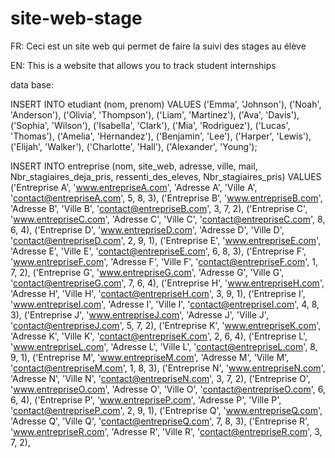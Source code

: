 # site-web-stage
FR: Ceci est un site web qui permet de faire la suivi des stages au élève

EN: This is a website that allows you to track student internships

data base:

INSERT INTO etudiant (nom, prenom) VALUES 
    ('Emma', 'Johnson'),
    ('Noah', 'Anderson'),
    ('Olivia', 'Thompson'),
    ('Liam', 'Martinez'),
    ('Ava', 'Davis'),
    ('Sophia', 'Wilson'),
    ('Isabella', 'Clark'),
    ('Mia', 'Rodriguez'),
    ('Lucas', 'Thomas'),
    ('Amelia', 'Hernandez'),
    ('Benjamin', 'Lee'),
    ('Harper', 'Lewis'),
    ('Elijah', 'Walker'),
    ('Charlotte', 'Hall'),
    ('Alexander', 'Young');

INSERT INTO entreprise (nom, site_web, adresse, ville, mail, Nbr_stagiaires_deja_pris, ressenti_des_eleves, Nbr_stagiaires_pris)
VALUES
    ('Entreprise A', 'www.entrepriseA.com', 'Adresse A', 'Ville A', 'contact@entrepriseA.com', 5, 8, 3),
    ('Entreprise B', 'www.entrepriseB.com', 'Adresse B', 'Ville B', 'contact@entrepriseB.com', 3, 7, 2),
    ('Entreprise C', 'www.entrepriseC.com', 'Adresse C', 'Ville C', 'contact@entrepriseC.com', 8, 6, 4),
    ('Entreprise D', 'www.entrepriseD.com', 'Adresse D', 'Ville D', 'contact@entrepriseD.com', 2, 9, 1),
    ('Entreprise E', 'www.entrepriseE.com', 'Adresse E', 'Ville E', 'contact@entrepriseE.com', 6, 8, 3),
    ('Entreprise F', 'www.entrepriseF.com', 'Adresse F', 'Ville F', 'contact@entrepriseF.com', 1, 7, 2),
    ('Entreprise G', 'www.entrepriseG.com', 'Adresse G', 'Ville G', 'contact@entrepriseG.com', 7, 6, 4),
    ('Entreprise H', 'www.entrepriseH.com', 'Adresse H', 'Ville H', 'contact@entrepriseH.com', 3, 9, 1),
    ('Entreprise I', 'www.entrepriseI.com', 'Adresse I', 'Ville I', 'contact@entrepriseI.com', 4, 8, 3),
    ('Entreprise J', 'www.entrepriseJ.com', 'Adresse J', 'Ville J', 'contact@entrepriseJ.com', 5, 7, 2),
    ('Entreprise K', 'www.entrepriseK.com', 'Adresse K', 'Ville K', 'contact@entrepriseK.com', 2, 6, 4),
    ('Entreprise L', 'www.entrepriseL.com', 'Adresse L', 'Ville L', 'contact@entrepriseL.com', 8, 9, 1),
    ('Entreprise M', 'www.entrepriseM.com', 'Adresse M', 'Ville M', 'contact@entrepriseM.com', 1, 8, 3),
    ('Entreprise N', 'www.entrepriseN.com', 'Adresse N', 'Ville N', 'contact@entrepriseN.com', 3, 7, 2),
    ('Entreprise O', 'www.entrepriseO.com', 'Adresse O', 'Ville O', 'contact@entrepriseO.com', 6, 6, 4),
    ('Entreprise P', 'www.entrepriseP.com', 'Adresse P', 'Ville P', 'contact@entrepriseP.com', 2, 9, 1),
    ('Entreprise Q', 'www.entrepriseQ.com', 'Adresse Q', 'Ville Q', 'contact@entrepriseQ.com', 7, 8, 3),
    ('Entreprise R', 'www.entrepriseR.com', 'Adresse R', 'Ville R', 'contact@entrepriseR.com', 3, 7, 2),
   
